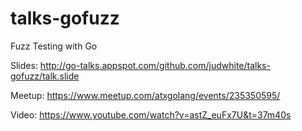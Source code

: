 # talks-gofuzz
Fuzz Testing with Go

Slides: http://go-talks.appspot.com/github.com/judwhite/talks-gofuzz/talk.slide

Meetup: https://www.meetup.com/atxgolang/events/235350595/

Video: https://www.youtube.com/watch?v=astZ_euFx7U&t=37m40s
